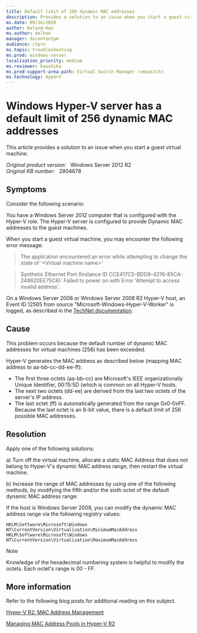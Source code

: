 ```yaml
---
title: Default limit of 256 dynamic MAC addresses
description: Provides a solution to an issue when you start a guest virtual machine.
ms.date: 09/16/2020
author: Deland-Han 
ms.author: delhan
manager: dscontentpm
audience: itpro
ms.topic: troubleshooting
ms.prod: windows-server
localization_priority: medium
ms.reviewer: kaushika
ms.prod-support-area-path: Virtual Switch Manager (vmswitch)
ms.technology: HyperV
---
```

# Windows Hyper-V server has a default limit of 256 dynamic MAC addresses

This article provides a solution to an issue when you start a guest virtual machine.

_Original product version:_ &nbsp; Windows Server 2012 R2  
_Original KB number:_ &nbsp; 2804678

## Symptoms

Consider the following scenario:

You have a Windows Server 2012 computer that is configured with the Hyper-V role. The Hyper-V server is configured to provide Dynamic MAC addresses to the guest machines.

When you start a guest virtual machine, you may encounter the following error message:

> The application encountered an error while attempting to change the state of '\<Virtual machine name>'

> Synthetic Ethernet Port (Instance ID CCE417C5-BDD9-4216-85CA-248620EE75C6): Failed to power on with Error 'Attempt to access invalid address'.

On a Windows Server 2008 or Windows Server 2008 R2 Hyper-V host, an Event ID 12565 from source "Microsoft-Windows-Hyper-V-Worker" is logged, as described in the [TechNet documentation](https://technet.microsoft.com/library/dd582068%28ws.10%29.aspx).

## Cause

This problem occurs because the default number of dynamic MAC addresses for virtual machines (256) has been exceeded.

Hyper-V generates the MAC address as described below (mapping MAC address to aa-bb-cc-dd-ee-ff):

- The first three octets (aa-bb-cc) are Microsoft's IEEE organizationally Unique Identifier, 00:15:5D (which is common on all Hyper-V hosts.
- The next two octets (dd-ee) are derived from the last two octets of the server's IP address.
- The last octet (ff) is automatically generated from the range 0x0-0xFF.
Because the last octet is an 8-bit value, there is a default limit of 256 possible MAC addresses.

## Resolution

Apply one of the following solutions:

a) Turn off the virtual machine, allocate a static MAC Address that does not belong to Hyper-V's dynamic MAC address range, then restart the virtual machine.

b) Increase the range of MAC addresses by using one of the following methods, by modifying the fifth and/or the sixth octet of the default dynamic MAC address range:

If the host is Windows Server 2008, you can modify the dynamic MAC address range via the following registry values:

`HKLM\Software\Microsoft\Windows NT\CurrentVersion\Virtualization\MinimumMacAddress`
`HKLM\Software\Microsoft\Windows NT\CurrentVersion\Virtualization\MaximumMacAddress`

> [!NOTE]
> Knowledge of the hexadecimal numbering system is helpful to modify the octets. Each octet's range is 00 - FF.

## More information

Refer to the following blog posts for additional reading on this subject.

[Hyper-V R2: MAC Address Management](https://blogs.msdn.com/b/virtual_pc_guy/archive/2009/01/20/hyper-v-r2-mac-address-management.aspx)

[Managing MAC Address Pools in Hyper-V R2](https://blogs.technet.com/b/roblarson/archive/2009/02/17/managing-mac-address-pools-in-hyper-v-r2.aspx)
